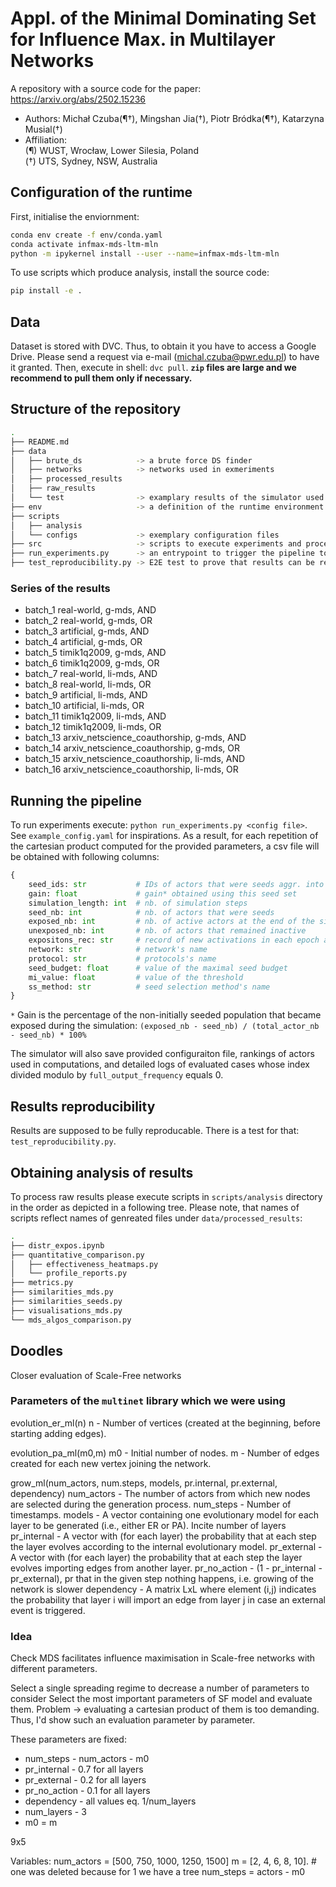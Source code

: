 # Appl. of the Minimal Dominating Set for Influence Max. in Multilayer Networks

A repository with a source code for the paper: https://arxiv.org/abs/2502.15236

* Authors: Michał Czuba(¶†), Mingshan Jia(†), Piotr Bródka(¶†), Katarzyna Musial(†)
* Affiliation:  
        (¶) WUST, Wrocław, Lower Silesia, Poland  
        (†) UTS, Sydney, NSW, Australia

## Configuration of the runtime

First, initialise the enviornment:

```bash
conda env create -f env/conda.yaml
conda activate infmax-mds-ltm-mln
python -m ipykernel install --user --name=infmax-mds-ltm-mln
```

To use scripts which produce analysis, install the source code:

```bash
pip install -e .
```

## Data

Dataset is stored with DVC. Thus, to obtain it you have to access a Google Drive. Please
send a request via e-mail (michal.czuba@pwr.edu.pl) to have it granted. Then, execute in shell:
`dvc pull`. **`zip` files are large and we recommend to pull them only if necessary.**

## Structure of the repository

```bash
.
├── README.md
├── data
│   ├── brute_ds            -> a brute force DS finder
│   ├── networks            -> networks used in exmeriments
│   ├── processed_results
│   ├── raw_results
│   └── test                -> examplary results of the simulator used in the E2E test
├── env                     -> a definition of the runtime environment
├── scripts
│   ├── analysis
│   └── configs             -> exemplary configuration files
├── src                     -> scripts to execute experiments and process the results
├── run_experiments.py      -> an entrypoint to trigger the pipeline to evaluate MDS in InfMax
├── test_reproducibility.py -> E2E test to prove that results can be repeated
```

### Series of the results

- batch_1 real-world, g-mds, AND
- batch_2 real-world, g-mds, OR
- batch_3 artificial, g-mds, AND
- batch_4 artificial, g-mds, OR
- batch_5 timik1q2009, g-mds, AND
- batch_6 timik1q2009, g-mds, OR
- batch_7 real-world, li-mds, AND
- batch_8 real-world, li-mds, OR
- batch_9 artificial, li-mds, AND
- batch_10 artificial, li-mds, OR
- batch_11 timik1q2009, li-mds, AND
- batch_12 timik1q2009, li-mds, OR
- batch_13 arxiv_netscience_coauthorship, g-mds, AND
- batch_14 arxiv_netscience_coauthorship, g-mds, OR
- batch_15 arxiv_netscience_coauthorship, li-mds, AND
- batch_16 arxiv_netscience_coauthorship, li-mds, OR

## Running the pipeline

To run experiments execute: `python run_experiments.py <config file>`. See `example_config.yaml` for
inspirations. As a result, for each repetition of the cartesian product computed for the provided
parameters, a csv file will be obtained with following columns:

```python
{
    seed_ids: str           # IDs of actors that were seeds aggr. into string (sep. by ;)
    gain: float             # gain* obtained using this seed set
    simulation_length: int  # nb. of simulation steps
    seed_nb: int            # nb. of actors that were seeds
    exposed_nb: int         # nb. of active actors at the end of the simulation
    unexposed_nb: int       # nb. of actors that remained inactive
    expositons_rec: str     # record of new activations in each epoch aggr. into string (sep. by ;)
    network: str            # network's name
    protocol: str           # protocols's name
    seed_budget: float      # value of the maximal seed budget
    mi_value: float         # value of the threshold
    ss_method: str          # seed selection method's name
}
```

`*` Gain is the percentage of the non-initially seeded population that became exposed during the
simulation: `(exposed_nb - seed_nb) / (total_actor_nb - seed_nb) * 100%`

The simulator will also save provided configuraiton file, rankings of actors used in computations,
and detailed logs of evaluated cases whose index divided modulo by `full_output_frequency` equals 0.

## Results reproducibility

Results are supposed to be fully reproducable. There is a test for that: `test_reproducibility.py`.

## Obtaining analysis of results

To process raw results please execute scripts in `scripts/analysis` directory in the order as 
depicted in a following tree. Please note, that names of scripts reflect names of genreated files
under `data/processed_results`:

```bash
.
├── distr_expos.ipynb
├── quantitative_comparison.py
│   ├── effectiveness_heatmaps.py
│   └── profile_reports.py
├── metrics.py
├── similarities_mds.py
├── similarities_seeds.py
├── visualisations_mds.py
└── mds_algos_comparison.py
```

## Doodles

Closer evaluation of Scale-Free networks

### Parameters of the `multinet` library which we were using

evolution_er_ml(n)
    n - Number of vertices (created at the beginning, before starting adding edges).

evolution_pa_ml(m0,m)
    m0 - Initial number of nodes.
    m - Number of edges created for each new vertex joining the network.

grow_ml(num_actors, num.steps, models, pr.internal, pr.external, dependency)
    num_actors - The number of actors from which new nodes are selected during the generation process.
    num_steps - Number of timestamps.
    models - A vector containing one evolutionary model for each layer to be generated (i.e., either ER or PA). Incite number of layers
    pr_internal - A vector with (for each layer) the probability that at each step the layer evolves according to the internal evolutionary model.
    pr_external - A vector with (for each layer) the probability that at each step the layer evolves importing edges from another layer.
    pr_no_action - (1 - pr_internal - pr_external), pr that in the given step nothing happens, i.e. growing of the network is slower
    dependency - A matrix LxL where element (i,j) indicates the probability that layer i will import an edge from layer j in case an external event is triggered.

### Idea

Check MDS facilitates influence maximisation in Scale-free networks with different parameters.

Select a single spreading regime to decrease a number of parameters to consider
Select the most important parameters of SF model and evaluate them. Problem -> evaluating a cartesian product of them is too demanding. Thus, I'd show such an evaluation parameter by parameter.

These parameters are fixed:
* num_steps - num_actors - m0
* pr_internal - 0.7 for all layers
* pr_external - 0.2 for all layers
* pr_no_action - 0.1 for all layers
* dependency - all values eq. 1/num_layers
* num_layers - 3
* m0 = m

9x5

Variables:
num_actors = [500, 750, 1000, 1250, 1500]
m = [2, 4, 6, 8, 10]. # one was deleted because for 1 we have a tree
num_steps = actors - m0
